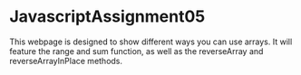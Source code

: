 # JavascriptAssignment05
 This webpage is designed to show different ways you can use arrays. It will feature the range and sum function, as well as the reverseArray and reverseArrayInPlace methods.

